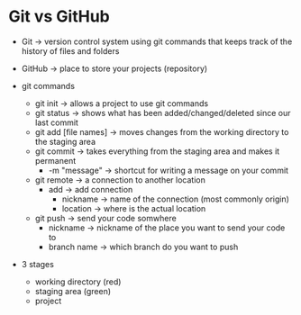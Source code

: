 # Git vs GitHub

- Git -> version control system using git commands that keeps track of the history of files and folders
- GitHub -> place to store your projects (repository)

- git commands
  - git init -> allows a project to use git commands
  - git status -> shows what has been added/changed/deleted since our last commit
  - git add [file names] -> moves changes from the working directory to the staging area
  - git commit -> takes everything from the staging area and makes it permanent
    - -m "message" -> shortcut for writing a message on your commit
  - git remote -> a connection to another location
    - add -> add connection
      - nickname -> name of the connection (most commonly origin)
      - location -> where is the actual location
  - git push -> send your code somwhere
    - nickname -> nickname of the place you want to send your code to
    - branch name -> which branch do you want to push

- 3 stages
  - working directory (red)
  - staging area (green)
  - project